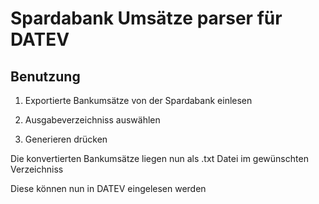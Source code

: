 # **Spardabank Umsätze parser für DATEV**

## **Benutzung**

1. Exportierte Bankumsätze von der Spardabank einlesen
   
2. Ausgabeverzeichniss auswählen

3. Generieren drücken

Die konvertierten Bankumsätze liegen nun als .txt Datei im gewünschten Verzeichniss

Diese können nun in DATEV eingelesen werden

